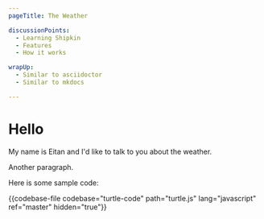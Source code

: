 ```yaml
---
pageTitle: The Weather

discussionPoints:
  - Learning Shipkin
  - Features
  - How it works

wrapUp:
  - Similar to asciidoctor
  - Similar to mkdocs

---
```


# Hello

My name is Eitan and I'd like to talk to you about the weather.

Another paragraph.

Here is some sample code:

{{codebase-file codebase="turtle-code" path="turtle.js" lang="javascript" ref="master" hidden="true"}}
